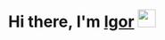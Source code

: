 <!--### Hi there 👋


**igor123126/igor123126** is a ✨ _special_ ✨ repository because its `README.md` (this file) appears on your GitHub profile.

Here are some ideas to get you started:

- 🔭 I’m currently working on ...
- 🌱 I’m currently learning ...
- 👯 I’m looking to collaborate on ...
- 🤔 I’m looking for help with ...
- 💬 Ask me about ...
- 📫 How to reach me: ...
- 😄 Pronouns: ...
- ⚡ Fun fact: ...
-->

<h1 align="center">Hi there, I'm <a href="https://github.com/igor123126" target="_blank">Igor</a> 
<img src="https://github.com/blackcater/blackcater/raw/main/images/Hi.gif" height="32"/></h1>


